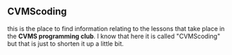## CVMScoding
this is the place to find information relating to the lessons that take place in the **CVMS programming club**. I know that here it is called "CVMScoding" but that is just to shorten it up a little bit.
